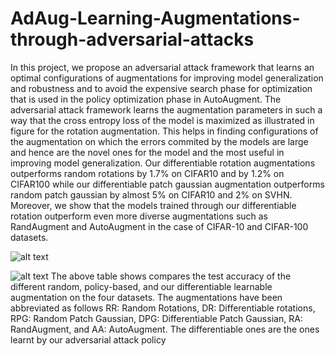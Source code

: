 # AdAug-Learning-Augmentations-through-adversarial-attacks
In this project, we propose an adversarial attack framework that learns an optimal configurations of augmentations for improving model generalization and robustness and to avoid the expensive search phase for optimization that is used in the policy optimization phase in AutoAugment. The adversarial attack framework learns the augmentation parameters in such a way that the cross entropy loss of the model is maximized as illustrated in figure for the rotation augmentation. This helps in finding configurations of the augmentation on which the errors commited by the models are large and hence are the novel ones for the model and the most useful in improving model generalization. Our differentiable rotation augmentations outperforms random rotations by 1.7% on CIFAR10 and by 1.2% on CIFAR100 while our differentiable patch gaussian augmentation outperforms random patch gaussian by almost 5% on CIFAR10 and 2% on SVHN. Moreover, we show that the models trained through our differentiable rotation outperform even more diverse augmentations such as RandAugment and AutoAugment in the case of CIFAR-10 and CIFAR-100 datasets.

![alt text](https://i.ibb.co/YkGz1j7/Differentiable-Rotation-1.jpg)


![alt text](https://i.ibb.co/PrnF6gY/Adversarial-Results.png)
The above table shows compares the test accuracy of the different random, policy-based, and our differentiable learnable augmentation on the four datasets. The augmentations have been abbreviated as follows RR: Random Rotations, DR: Differentiable rotations, RPG: Random Patch Gaussian, DPG: Differentiable Patch Gaussian, RA:
RandAugment, and AA: AutoAugment. The differentiable ones are the ones learnt by our adversarial attack policy
